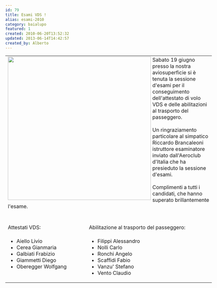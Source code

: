 ```yaml
---
id: 79
title: Esami VDS !
alias: esami-2010
category: baialupo
featured: 1
created: 2010-06-20T13:52:32
updated: 2013-06-14T14:42:57
created_by: Alberto
---
```

<table border="0" style="width: 650px;">
 <tbody>
  <tr>
   <td colspan="2">
    <a href="images/stories/esami-vds/2010-06.esamivds.jpg" target="_blank">
     <img align="top/" border="0" src="images/stories/esami-vds/2010-06.esamivds.jpg" style="float: left; padding-right: 5px;" width="450"/>
    </a>
    Sabato 19 giugno presso la nostra aviosuperficie si è tenuta la sessione d'esami per il conseguimento dell'attestato di volo VDS e delle abilitazioni al trasporto del passeggero.
    <br/>
    <br/>
    Un ringraziamento particolare al simpatico Riccardo Brancaleoni istruttore esaminatore inviato dall'Aeroclub d'Italia che ha presieduto la sessione d'esami.
    <br/>
    <br/>
    Complimenti a tutti i candidati, che hanno superato brillantemente l'esame.
    <br/>
    <br/>
    <br/>
   </td>
  </tr>
  <tr>
   <td>
    <span style="line-height: 1.3em;">
     Attestati VDS:
    </span>
   </td>
   <td>
    <span style="line-height: 1.3em;">
     Abilitazione al trasporto del passeggero:
    </span>
   </td>
  </tr>
  <tr>
   <td valign="top">
    <ul>
     <li>
      Aiello Livio
     </li>
     <li>
      Cerea Gianmaria
     </li>
     <li>
      Galbiati Frabizio
     </li>
     <li>
      Giammetti Diego
     </li>
     <li>
      Oberegger Wolfgang
     </li>
    </ul>
   </td>
   <td valign="top">
    <ul>
     <li>
      Filippi Alessandro
     </li>
     <li>
      Nolli Carlo
     </li>
     <li>
      Ronchi Angelo
     </li>
     <li>
      Scaffidi Fabio
     </li>
     <li>
      Vanzu' Stefano
     </li>
     <li>
      Vento Claudio
     </li>
    </ul>
   </td>
  </tr>
 </tbody>
</table>
